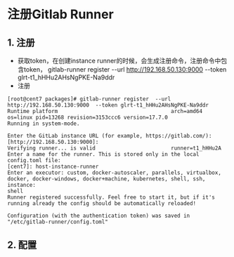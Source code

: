 # 注册Gitlab Runner


## 1. 注册
* 获取token，在创建instance runner的时候，会生成注册命令，注册命令中包含token， gitlab-runner register  --url http://192.168.50.130:9000  --token glrt-t1_hHHu2AHsNgPKE-Na9ddr
* 注册

```
[root@cent7 packages]# gitlab-runner register  --url http://192.168.50.130:9000  --token glrt-t1_hHHu2AHsNgPKE-Na9ddr
Runtime platform                                    arch=amd64 os=linux pid=13268 revision=3153ccc6 version=17.7.0
Running in system-mode.                            
                                                   
Enter the GitLab instance URL (for example, https://gitlab.com/):
[http://192.168.50.130:9000]: 
Verifying runner... is valid                        runner=t1_hHHu2A
Enter a name for the runner. This is stored only in the local config.toml file:
[cent7]: host-instance-runner
Enter an executor: custom, docker-autoscaler, parallels, virtualbox, docker, docker-windows, docker+machine, kubernetes, shell, ssh, instance:
shell
Runner registered successfully. Feel free to start it, but if it's running already the config should be automatically reloaded!
 
Configuration (with the authentication token) was saved in "/etc/gitlab-runner/config.toml" 
```


## 2. 配置


